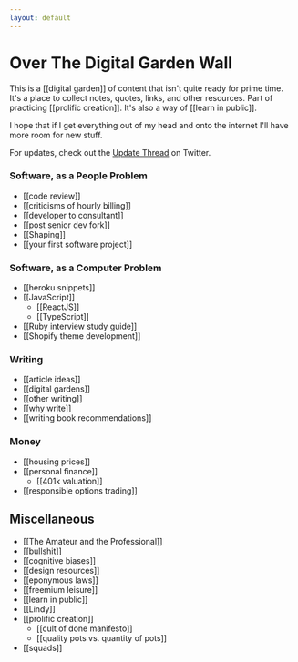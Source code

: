 ```yaml
---
layout: default
---
```

# Over The Digital Garden Wall

This is a [[digital garden]] of content that isn't quite ready for prime time. It's a place to collect notes, quotes, links, and other resources. Part of practicing [[prolific creation]]. It's also a way of [[learn in public]].

I hope that if I get everything out of my head and onto the internet I'll have more room for new stuff. 

For updates, check out the [Update Thread](https://twitter.com/GSto/status/1410238607684780032) on Twitter.
### Software, as a People Problem
* [[code review]]
* [[criticisms of hourly billing]]
* [[developer to consultant]]
* [[post senior dev fork]]
* [[Shaping]]
* [[your first software project]]
### Software, as a Computer Problem
* [[heroku snippets]]
* [[JavaScript]]
  * [[ReactJS]]
  * [[TypeScript]]
* [[Ruby interview study guide]]
* [[Shopify theme development]]

### Writing
* [[article ideas]]
* [[digital gardens]]
* [[other writing]]
* [[why write]]
* [[writing book recommendations]]

### Money
* [[housing prices]]
* [[personal finance]]
  * [[401k valuation]]
* [[responsible options trading]]

## Miscellaneous
* [[The Amateur and the Professional]]
* [[bullshit]]
* [[cognitive biases]]
* [[design resources]]
* [[eponymous laws]]
* [[freemium leisure]]
* [[learn in public]]
* [[Lindy]]
* [[prolific creation]]
  * [[cult of done manifesto]]
  * [[quality pots vs. quantity of pots]]
* [[squads]]